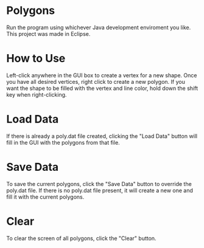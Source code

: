 # Polygons
Run the program using whichever Java development enviroment you like. This project was made in Eclipse.

# How to Use
Left-click anywhere in the GUI box to create a vertex for a new shape. Once you have all desired vertices, right click to create a new polygon. If you want the shape to be filled with the vertex and line color, hold down the shift key when right-clicking.

# Load Data
If there is already a poly.dat file created, clicking the "Load Data" button will fill in the GUI with the polygons from that file.

# Save Data
To save the current polygons, click the "Save Data" button to override the poly.dat file. If there is no poly.dat file present, it will create a new one and fill it with the current polygons.

# Clear
To clear the screen of all polygons, click the "Clear" button.
